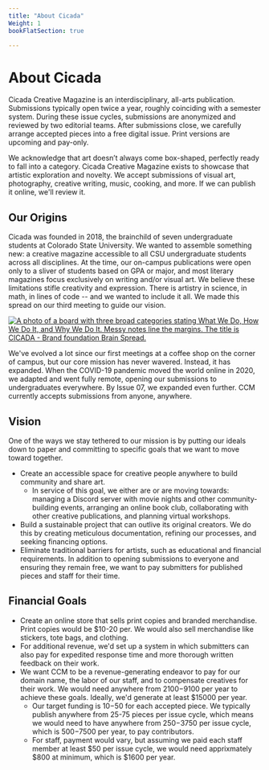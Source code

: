 ```yaml
---
title: "About Cicada"
Weight: 1
bookFlatSection: true

---
```


# About Cicada

Cicada Creative Magazine is an interdisciplinary, all-arts publication. Submissions typically open twice a year, roughly coinciding with a semester system. During these issue cycles, submissions are anonymized and reviewed by two editorial teams. After submissions close, we carefully arrange accepted pieces into a free digital issue. Print versions are upcoming and pay-only.

We acknowledge that art doesn’t always come box-shaped, perfectly ready to fall into a category. Cicada Creative Magazine exists to showcase that artistic exploration and novelty. We accept submissions of visual art, photography, creative writing, music, cooking, and more. If we can publish it online, we'll review it. 


## Our Origins

Cicada was founded in 2018, the brainchild of seven undergraduate students at Colorado State University. We wanted to assemble something new: a creative magazine accessible to all CSU undergraduate students across all disciplines. At the time, our on-campus publications were open only to a sliver of students based on GPA or major, and most literary magazines focus exclusively on writing and/or visual art. We believe these limitations stifle creativity and expression. There is artistry in science, in math, in lines of code -- and we wanted to include it all. We made this spread on our third meeting to guide our vision.

<a href="/images/brainspread.png"><img src="/images/brainspread.png" class="img-fluid" style="max-height: 30rem" alt="A photo of a board with three broad categories stating What We Do, How We Do It, and Why We Do It. Messy notes line the margins. The title is CICADA - Brand foundation Brain Spread."> </a>

We've evolved a lot since our first meetings at a coffee shop on the corner of campus, but our core mission has never wavered. Instead, it has expanded. When the COVID-19 pandemic moved the world online in 2020, we adapted and went fully remote, opening our submissions to undergraduates everywhere. By Issue 07, we expanded even further. CCM currently accepts submissions from anyone, anywhere.

## Vision
One of the ways we stay tethered to our mission is by putting our ideals down to paper and committing to specific goals that we want to move toward together.
- Create an accessible space for creative people anywhere to build community and share art.
    - In service of this goal, we either are or are moving towards: managing a Discord server with movie nights and other community-building events, arranging an online book club, collaborating with other creative publications, and planning virtual workshops.
- Build a sustainable project that can outlive its original creators. We do this by creating meticulous documentation, refining our processes, and seeking financing options.
- Eliminate traditional barriers for artists, such as educational and financial requirements. In addition to opening submissions to everyone and ensuring they remain free, we want to pay submitters for published pieces and staff for their time.  

## Financial Goals
- Create an online store that sells print copies and branded merchandise. Print copies would be $10-20 per. We would also sell merchandise like stickers, tote bags, and clothing.
- For additional revenue, we'd set up a system in which submitters can also pay for expedited response time and more thorough written feedback on their work.
- We want CCM to be a revenue-generating endeavor to pay for our domain name, the labor of our staff, and to compensate creatives for their work. We would need anywhere from $2100-$9100 per year to achieve these goals. Ideally, we'd generate at least $15000 per year.
     - Our target funding is $10-$50 for each accepted piece. We typically publish anywhere from 25-75 pieces per issue cycle, which means we would need to have anywhere from $250-$3750 per issue cycle, which is $500-$7500 per year, to pay contributors.
    - For staff, payment would vary, but assuming we paid each staff member at least $50 per issue cycle, we would need apprixmately $800 at minimum, which is $1600 per year. 